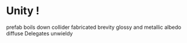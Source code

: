 # Unity !

prefab
boils down
collider
fabricated 
brevity
glossy and metallic 
albedo 
diffuse 
Delegates
unwieldy 

